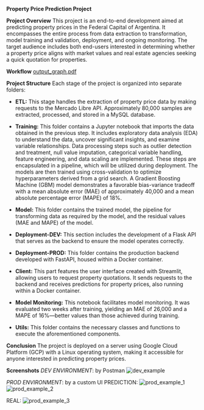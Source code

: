 **Property Price Prediction Project**

**Project Overview**
This project is an end-to-end development aimed at predicting property prices in the Federal Capital of Argentina. It encompasses the entire process from data extraction to transformation, model training and validation, deployment, and ongoing monitoring. The target audience includes both end-users interested in determining whether a property price aligns with market values and real estate agencies seeking a quick quotation for properties.

**Workflow**
[output_graph.pdf](https://github.com/user-attachments/files/17118802/output_graph.pdf)

**Project Structure**
Each stage of the project is organized into separate folders:

- **ETL:** This stage handles the extraction of property price data by making requests to the Mercado Libre API. Approximately 80,000 samples are extracted, processed, and stored in a MySQL database.

- **Training:** This folder contains a Jupyter notebook that imports the data obtained in the previous step. It includes exploratory data analysis (EDA) to understand the data, uncover significant insights, and examine variable relationships. Data processing steps such as outlier detection and treatment, null value imputation, categorical variable handling, feature engineering, and data scaling are implemented. These steps are encapsulated in a pipeline, which will be utilized during deployment. The models are then trained using cross-validation to optimize hyperparameters derived from a grid search. A Gradient Boosting Machine (GBM) model demonstrates a favorable bias-variance tradeoff with a mean absolute error (MAE) of approximately 40,000 and a mean absolute percentage error (MAPE) of 18%.

- **Model:** This folder contains the trained model, the pipeline for transforming data as required by the model, and the residual values (MAE and MAPE) of the model.

- **Deployment-DEV:** This section includes the development of a Flask API that serves as the backend to ensure the model operates correctly.

- **Deployment-PROD:** This folder contains the production backend developed with FastAPI, housed within a Docker container.

- **Client:** This part features the user interface created with Streamlit, allowing users to request property quotations. It sends requests to the backend and receives predictions for property prices, also running within a Docker container.

- **Model Monitoring:** This notebook facilitates model monitoring. It was evaluated two weeks after training, yielding an MAE of 26,000 and a MAPE of 16%—better values than those achieved during training.

- **Utils:** This folder contains the necessary classes and functions to execute the aforementioned components.

**Conclusion**
The project is deployed on a server using Google Cloud Platform (GCP) with a Linux operating system, making it accessible for anyone interested in predicting property prices.

**Screenshots**
*DEV ENVIRONMENT*: by Postman 
![dev_example](https://github.com/user-attachments/assets/2c98c4d8-8e96-4839-8a9b-2e9aecc848f3)

*PROD ENVIRONMENT*: by a custom UI
PREDICTION:
![prod_example_1](https://github.com/user-attachments/assets/3bc2d563-a7fb-4b46-9cec-032fddce2357)
![prod_example_2](https://github.com/user-attachments/assets/a7522369-8a41-414d-a7c3-ad7d5b50064d)

REAL:
![prod_example_3](https://github.com/user-attachments/assets/2ceddbdc-ed7b-445f-baa6-436a849ba4c3)
